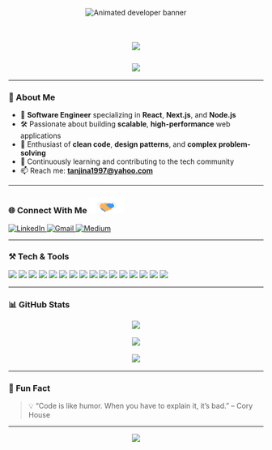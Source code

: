 <p align="center">
  <img src="https://user-images.githubusercontent.com/74038190/212748842-9fcbad5b-6173-4175-8a61-521f3dbb7514.gif" alt="Animated developer banner" />
</p>
<h1 align="center">
  <img src="https://readme-typing-svg.herokuapp.com?font=Pacifico&size=36&duration=3000&color=F77F00&center=true&vCenter=true&width=800&lines=Hi+there%2C+I'm+Tanjina+Sultana+👋;Software+Engineer+%7C+MERN+Stack+Dev;Clean+Code+%7C+Scalable+Architectures+❤️" />
</h1>

<p align="center">
  <img src="https://media.giphy.com/media/hvRJCLFzcasrR4ia7z/giphy.gif" width="35px">
</p>

---

### 🌱 About Me

- 🧠 **Software Engineer** specializing in **React**, **Next.js**, and **Node.js**
- 🛠️ Passionate about building **scalable**, **high-performance** web applications
- 🧩 Enthusiast of **clean code**, **design patterns**, and **complex problem-solving**
- 🎯 Continuously learning and contributing to the tech community
- 📫 Reach me: **[tanjina1997@yahoo.com](mailto:tanjina1997@yahoo.com)**

---

### 🌐 Connect With Me <img src="https://github.com/SatYu26/SatYu26/blob/master/Assets/Handshake.gif" height="32px">

<p align="left">
  <a href="https://www.linkedin.com/in/tanjina-sultana-2719a7283/" target="_blank">
    <img alt="LinkedIn" src="https://img.shields.io/badge/LinkedIn-blue?style=flat-square&logo=linkedin&logoColor=white" />
  </a>
  <a href="mailto:tanjina1997@yahoo.com">
    <img alt="Gmail" src="https://img.shields.io/badge/Gmail-red?style=flat-square&logo=gmail&logoColor=white" />
  </a>
  <a href="https://medium.com/@tanjina1997" target="_blank">
    <img alt="Medium" src="https://img.shields.io/badge/Medium-black?style=flat-square&logo=medium&logoColor=white" />
  </a>
</p>

---

### ⚒️ Tech & Tools

<p align="left">
  <img src="https://img.shields.io/badge/HTML5-E34F26?style=flat&logo=html5&logoColor=white" />
  <img src="https://img.shields.io/badge/CSS3-1572B6?style=flat&logo=css3&logoColor=white" />
  <img src="https://img.shields.io/badge/Bootstrap-563D7C?style=flat&logo=bootstrap&logoColor=white" />
  <img src="https://img.shields.io/badge/JavaScript-F7DF1E?style=flat&logo=javascript&logoColor=black" />
  <img src="https://img.shields.io/badge/Sass-cc6699?style=flat&logo=sass&logoColor=white" />
  <img src="https://img.shields.io/badge/React-61DAFB?style=flat&logo=react&logoColor=black" />
  <img src="https://img.shields.io/badge/Next.js-000000?style=flat&logo=next.js&logoColor=white" />
  <img src="https://img.shields.io/badge/Node.js-3C873A?style=flat&logo=node.js&logoColor=white" />
  <img src="https://img.shields.io/badge/Express.js-404D59?style=flat" />
  <img src="https://img.shields.io/badge/MongoDB-4DB33D?style=flat&logo=mongodb&logoColor=white" />
  <img src="https://img.shields.io/badge/TailwindCSS-38B2AC?style=flat&logo=tailwind-css&logoColor=white" />
  <img src="https://img.shields.io/badge/TypeScript-007ACC?style=flat&logo=typescript&logoColor=white" />
  <img src="https://img.shields.io/badge/Git-F05032?style=flat&logo=git&logoColor=white" />
  <img src="https://img.shields.io/badge/GitHub-181717?style=flat&logo=github&logoColor=white" />
  <img src="https://img.shields.io/badge/VS Code-007ACC?style=flat&logo=visual-studio-code&logoColor=white" />
  <img src="https://img.shields.io/badge/Vercel-000000?style=flat&logo=vercel&logoColor=white" />
</p>

---

### 📊 GitHub Stats

<p align="center">
  <img src="https://github-readme-stats.vercel.app/api?username=tanjina99&show_icons=true&theme=dracula&hide_border=false" />
</p>

<p align="center">
  <img src="https://github-readme-streak-stats.herokuapp.com/?user=tanjina99&theme=highcontrast&hide_border=false" />
</p>

<p align="center">
  <img src="https://github-readme-stats.vercel.app/api/top-langs/?username=tanjina99&layout=compact&theme=dracula&hide_border=false" />
</p>

---

### 🧠 Fun Fact

> 💡 “Code is like humor. When you have to explain it, it’s bad.” – Cory House

---

<p align="center">
  <img src="https://capsule-render.vercel.app/api?type=waving&color=F77F00&height=100&section=footer"/>
</p>
